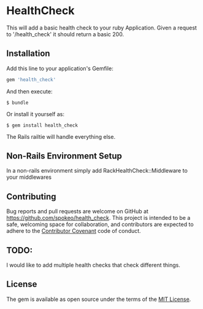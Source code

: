 # HealthCheck

This will add a basic health check to your ruby Application.  Given a request to '/health_check' it should return a basic 200.

## Installation

Add this line to your application's Gemfile:

```ruby
gem 'health_check'
```

And then execute:

    $ bundle

Or install it yourself as:

    $ gem install health_check

The Rails railtie will handle everything else.

## Non-Rails Environment Setup
  In a non-rails environment simply add RackHealthCheck::Middleware to your middlewares


## Contributing

Bug reports and pull requests are welcome on GitHub at https://github.com/spokeo/health_check. This project is intended to be a safe, welcoming space for collaboration, and contributors are expected to adhere to the [Contributor Covenant](http://contributor-covenant.org) code of conduct.

## TODO:

I would like to add multiple health checks that check different things.

## License

The gem is available as open source under the terms of the [MIT License](http://opensource.org/licenses/MIT).
